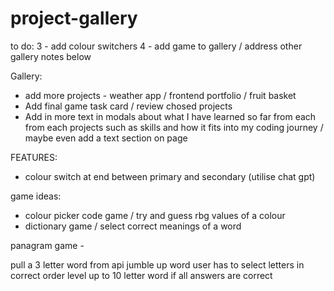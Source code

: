 # project-gallery

to do:
3 - add colour switchers
4 - add game to gallery / address other gallery notes below

Gallery:
- add more projects - weather app / frontend portfolio / fruit basket
- Add final game task card / review chosed projects
- Add in more text in modals about what I have learned so far from each from each projects such as skills and how it fits into my coding journey / maybe even add a text section on page

FEATURES:
- colour switch at end between primary and secondary (utilise chat gpt)


game ideas:
- colour picker code game / try and guess rbg values of a colour
- dictionary game / select correct meanings of a word

panagram game - 

pull a 3 letter word from api 
jumble up word
user has to select letters in correct order
level up to 10 letter word if all answers are correct


